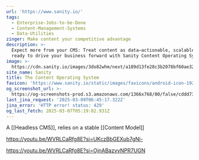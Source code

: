 ```yaml
---
url: 'https://www.sanity.io/'
tags:
  - Enterprise-Jobs-to-be-Done
  - Content-Management-Systems
  - Data-Utilities
zinger: Make content your competitive advantage
description: >-
  Expect more from your CMS: Treat content as data—actionable, scalable, and
  ready to drive your business forward with Sanity Content Operating System.
image: >-
  https://cdn.sanity.io/images/3do82whm/next/a189d13fe28c3b2078bf60ae32e12ba7bb9c14fb-1200x630.png
site_name: Sanity
title: The Content Operating System
favicon: 'https://www.sanity.io/static/images/favicons/android-icon-192x192.png'
og_screenshot_url: >-
  https://og-screenshots-prod.s3.amazonaws.com/1366x768/80/false/cddd7325109c196289c1b7cd71cdd34e14e7223e5a424507066a0c4549be3114.jpeg
last_jina_request: '2025-03-09T06:45:17.322Z'
jina_error: 'HTTP error! status: 429'
og_last_fetch: 2025-03-07T05:19:02.931Z
---
```



A [[Headless CMS]],  relies on a stable [[Content Model]]


https://youtu.be/WVRLCaRfg8E?si=UKczBbGEXub7gNi-

https://youtu.be/WVRLCaRfg8E?si=OjnABazvvNPR7UGN
